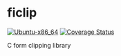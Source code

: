 ficlip
======

[![Ubuntu-x86_64](https://github.com/kakwa/ficlip/actions/workflows/ubuntu-x86_64.yml/badge.svg)](https://github.com/kakwa/ficlip/actions/workflows/ubuntu-x86_64.yml)
[![Coverage Status](https://coveralls.io/repos/github/kakwa/ficlip/badge.svg?branch=master)](https://coveralls.io/github/kakwa/ficlip?branch=master)

C form clipping library

